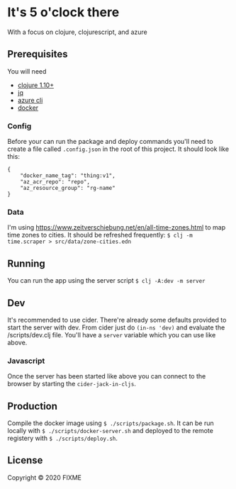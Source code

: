 # It's 5 o'clock there

With a focus on clojure, clojurescript, and azure

## Prerequisites

You will need
* [clojure 1.10+](https://clojure.org)
* [jq](https://stedolan.github.io/jq/)
* [azure cli](https://docs.microsoft.com/en-us/cli/azure/) 
* [docker](https://www.docker.com) 

### Config

Before your can run the package and deploy commands you'll need to create a file called `.config.json` in the root of this project. It should look like this:
```
{
    "docker_name_tag": "thing:v1",
    "az_acr_repo": "repo",
    "az_resource_group": "rg-name"
}
```

### Data
I'm using https://www.zeitverschiebung.net/en/all-time-zones.html to map time zones to cities. It should be refreshed frequently: `$ clj -m time.scraper > src/data/zone-cities.edn` 

## Running
You can run the app using the server script
`$ clj -A:dev -m server`

## Dev
It's recommended to use cider. There're already some defaults provided to start the server with dev. From cider just do `(in-ns 'dev)` and evaluate the /scripts/dev.clj file. You'll have a `server` variable which you can use like above.

### Javascript
Once the server has been started like above you can connect to the browser by starting the `cider-jack-in-cljs`.

## Production

Compile the docker image using `$ ./scripts/package.sh`. It can be run locally with `$ ./scripts/docker-server.sh` and deployed to the remote registery with `$ ./scripts/deploy.sh`.

## License

Copyright © 2020 FIXME

